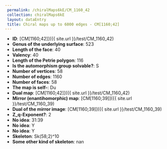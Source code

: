 ```yaml
--- 
 permalink: /chiralMaps6kE/CM_1160_42 
 collection: chiralMaps6kE
 layout: dataEntry
 title: Chiral maps up to 6000 edges - CM[1160;42]
---
```


- **ID**: [CM[1160;42]]({{ site.url }}/test/CM_1160_42)
- **Genus of the underlying surface**: 523
- **Length of the face**: 40
- **Valency**: 40
- **Length of the Petrie polygon**: 116
- **Is the automorphism group solvable?**: S
- **Number of vertices**: 58
- **Number of edges**: 1160
- **Number of faces**: 58
- **The map is self-**: Du
- **Dual map**: [CM[1160;42]]({{ site.url }}/test/CM_1160_42)
- **Mirror (enantihomorphic) map**: [CM[1160;39]]({{ site.url }}/test/CM_1160_39)
- **Dual of the mirror image**: [CM[1160;39]]({{ site.url }}/test/CM_1160_39)
- **Z_q-Exponent?**: 2
- **No idea**:  31:39
- **No idea**: Y
- **No idea**: Y
- **Skeleton**: Sk(58;2)^10
- **Some other kind of skeleton**: nan

